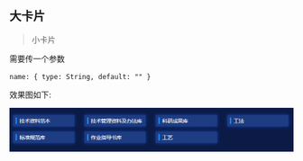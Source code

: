 ## 大卡片

> 小卡片

需要传一个参数
```
name: { type: String, default: "" }
```
效果图如下:

![效果图](../../images/小卡片.png)
